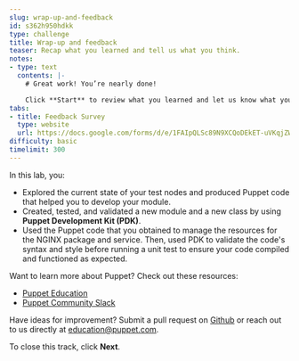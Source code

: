 ```yaml
---
slug: wrap-up-and-feedback
id: s362h950hdkk
type: challenge
title: Wrap-up and feedback
teaser: Recap what you learned and tell us what you think.
notes:
- type: text
  contents: |-
    # Great work! You’re nearly done!

    Click **Start** to review what you learned and let us know what you thought of this track.
tabs:
- title: Feedback Survey
  type: website
  url: https://docs.google.com/forms/d/e/1FAIpQLSc89N9XCQoDEkET-uVKqjZWGnqMw0IbzZeeuuCKcoQk5oXr0g/viewform?usp=pp_url&entry.1252824226=PE401+Lab+1.0:+Use+PDK+to+Create+and+Test+a+New+Module
difficulty: basic
timelimit: 300
---
```

In this lab, you:
- Explored the current state of your test nodes and produced Puppet code that helped you to develop your module.
- Created, tested, and validated a new module and a new class by using **Puppet Development Kit (PDK)**.
- Used the Puppet code that you obtained to manage the resources for the NGINX package and service. Then, used PDK to validate the code's syntax and style before running a unit test to ensure your code compiled and functioned as expected.

Want to learn more about Puppet? Check out these resources:
- [Puppet Education](https://training.puppet.com/)
- [Puppet Community Slack](https://slack.puppet.com/)

Have ideas for improvement? Submit a pull request on [Github](https://github.com/puppetlabs/puppet-instruqt-tracks/tree/main/pe-extend-capability-lab-1-0) or reach out to us directly at <a href="mailto:education@puppet.com">education@puppet.com</a>.

To close this track, click **Next**.